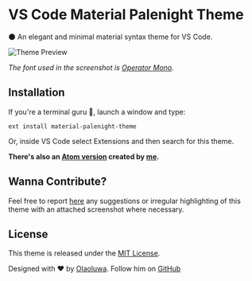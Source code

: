 # VS Code Material Palenight Theme

:new_moon: An elegant and minimal material syntax theme for VS Code.


![Theme Preview](http://i.imgur.com/o7r1zcL.png)

_The font used in the screenshot is [Operator Mono](http://www.typography.com/fonts/operator)._

## Installation
If you're a terminal guru :ghost:, launch a window and type:
```shell
ext install material-palenight-theme
```

Or, inside VS Code select Extensions and then search for this theme.

**There's also an [Atom version](https://atom.io/themes/material-palenight-syntax) created by [me](https://twitter.com/whizkydee).**

## Wanna Contribute?
Feel free to report [here](https://github.com/whizkydee/vscode-material-palenight-theme/issues) any suggestions or irregular highlighting of this theme with an attached screenshot where necessary.

## License
This theme is released under the [MIT License](https://github.com/whizkydee/vscode-material-palenight-theme/blob/master/LICENSE.md).

Designed with :heart: by [Olaoluwa](https://whizkydee.github.io). Follow him on [GitHub](https://github.com/whizkydee)
